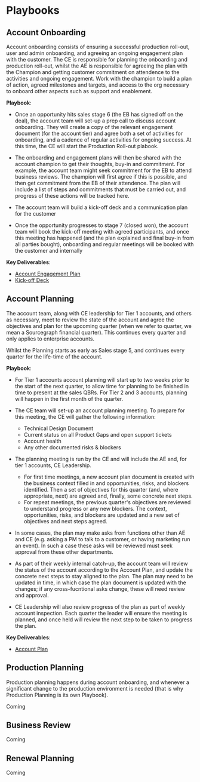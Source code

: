 # Playbooks

## Account Onboarding

Account onboarding consists of ensuring a successful production roll-out, user and admin onboarding, and agreeing an ongoing engagement plan with the customer. The CE is responsible for planning the onboarding and production roll-out, whilst the AE is responsible for agreeing the plan with the Champion and getting customer commitment on attendence to the activities and ongoing engagement. Work with the champion to build a plan of action, agreed milestones and targets, and access to the org necessary to onboard other aspects such as support and enablement.

**Playbook**:

* Once an opportunity hits sales stage 6 (the EB has signed off on the deal), the account team will set-up a prep call to discuss account onboarding. They will create a copy of the relevant engagement document (for the account tier) and agree both a set of activities for onboarding, and a cadence of regular activities for ongoing success. At this time, the CE will start the Production Roll-out plabook.

* The onboarding and engagement plans will then be shared with the account champion to get their thoughts, buy-in and commitment. For example, the account team might seek commitment for the EB to attend business reviews. The champion will first agree if this is possible, and then get commitment from the EB of their attendence. The plan will include a list of steps and commitments that must be carried out, and progress of these actions will be tracked here.

* The account team will build a kick-off deck and a communication plan for the customer

* Once the opportunity progresses to stage 7 (closed won), the account team will book the kick-off meeting with agreed participants, and once this meeting has happened (and the plan explained and final buy-in from all parties bought), onboarding and regular meetings will be booked with the customer and internally

**Key Deliverables**:

* [Account Engagement Plan](customer-success-deliverables.md#account-engagement-plan)
* [Kick-off Deck](customer-success-deliverables.md#kick-off-deck)

## Account Planning

The account team, along with CE leadership for Tier 1 accounts, and others as necessary, meet to review the state of the account and agree the objectives and plan for the upcoming quarter (when we refer to quarter, we mean a Sourcegraph financial quarter). This continues every quarter and only applies to enterprise accounts.

Whilst the  Planning starts as early as Sales stage 5, and continues every quarter for the life-time of the account.

**Playbook**:

* For Tier 1 accounts account planning will start up to two weeks prior to the start of the next quarter, to allow time for planning to be finished in time to present at the sales QBRs. For Tier 2 and 3 accounts, planning will happen in the first month of the quarter.
* The CE team will set-up an account planning meeting. To prepare for this meeting, the CE will gather the following information:
  * Technical Design Document
  * Current status on all Product Gaps and open support tickets
  * Account health
  * Any other documented risks & blockers

* The planning meeting is run by the CE and will include the AE and, for tier 1 accounts, CE Leadership.
  * For first time meetings, a new account plan document is created with the business context filled in and opportunities, risks, and blockers identified. Then a set of objectives for this quarter (and, where appropriate, next) are agreed and, finally, some concrete next steps.
  * For repeat meetings, the previous quarter's objectives are reviewed to understand progress or any new blockers. The context, opportunities, risks, and blockers are updated and a new set of objectives and next steps agreed.

* In some cases, the plan may make asks from functions other than AE and CE (e.g. asking a PM to talk to a customer, or having marketing run an event). In such a case these asks will be reviewed must seek approval from these other departments.

* As part of their weekly internal catch-up, the account team will review the status of the account according to the Account Plan, and update the concrete next steps to stay aligned to the plan. The plan may need to be updated in time, in which case the plan document is updated with the changes; if any cross-fucntional asks change, these will need review and approval.

* CE Leadership will also review progress of the plan as part of weekly account inspection. Each quarter the leader will ensure the meeting is planned, and once held will review the next step to be taken to progress the plan.

**Key Deliverables**:

* [Account Plan](customer-success-deliverables.md#account-plan)

## Production Planning

Production planning happens during account onboarding, and whenever a significant change to the production environment is needed (that is why Production Planning is its own Playbook).

Coming

## Business Review

Coming

## Renewal Planning

Coming
